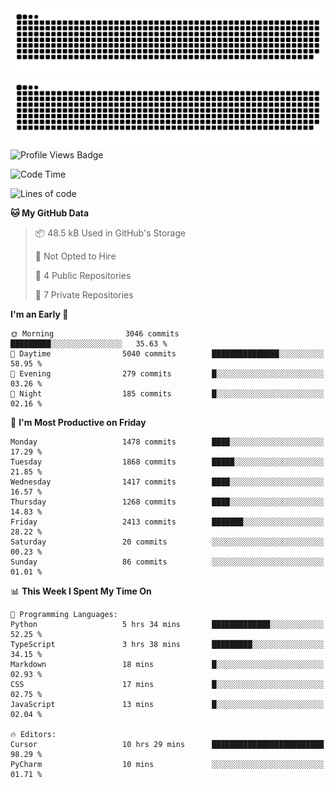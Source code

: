 <img src="https://github.com/nielsbaggerman/nielsbaggerman/blob/output/github-contribution-grid-snake.svg#gh-light-mode-only" alt="GitHub Snake Light">
<img src="https://github.com/nielsbaggerman/nielsbaggerman/blob/output/github-contribution-grid-snake-dark.svg#gh-dark-mode-only" alt="GitHub Snake Dark">
<img src="https://komarev.com/ghpvc/?username=nielsbaggerman&amp;label=Profile+Views" alt="Profile Views Badge" />

<!--START_SECTION:waka-->
![Code Time](http://img.shields.io/badge/Code%20Time-2%2C279%20hrs%2028%20mins-blue)

![Lines of code](https://img.shields.io/badge/From%20Hello%20World%20I%27ve%20Written-9.9%20million%20lines%20of%20code-blue)

**🐱 My GitHub Data** 

> 📦 48.5 kB Used in GitHub's Storage 
 > 
> 🚫 Not Opted to Hire
 > 
> 📜 4 Public Repositories 
 > 
> 🔑 7 Private Repositories 
 > 
**I'm an Early 🐤** 

```text
🌞 Morning                3046 commits        █████████░░░░░░░░░░░░░░░░   35.63 % 
🌆 Daytime                5040 commits        ███████████████░░░░░░░░░░   58.95 % 
🌃 Evening                279 commits         █░░░░░░░░░░░░░░░░░░░░░░░░   03.26 % 
🌙 Night                  185 commits         █░░░░░░░░░░░░░░░░░░░░░░░░   02.16 % 
```
📅 **I'm Most Productive on Friday** 

```text
Monday                   1478 commits        ████░░░░░░░░░░░░░░░░░░░░░   17.29 % 
Tuesday                  1868 commits        █████░░░░░░░░░░░░░░░░░░░░   21.85 % 
Wednesday                1417 commits        ████░░░░░░░░░░░░░░░░░░░░░   16.57 % 
Thursday                 1268 commits        ████░░░░░░░░░░░░░░░░░░░░░   14.83 % 
Friday                   2413 commits        ███████░░░░░░░░░░░░░░░░░░   28.22 % 
Saturday                 20 commits          ░░░░░░░░░░░░░░░░░░░░░░░░░   00.23 % 
Sunday                   86 commits          ░░░░░░░░░░░░░░░░░░░░░░░░░   01.01 % 
```


📊 **This Week I Spent My Time On** 

```text
💬 Programming Languages: 
Python                   5 hrs 34 mins       █████████████░░░░░░░░░░░░   52.25 % 
TypeScript               3 hrs 38 mins       █████████░░░░░░░░░░░░░░░░   34.15 % 
Markdown                 18 mins             █░░░░░░░░░░░░░░░░░░░░░░░░   02.93 % 
CSS                      17 mins             █░░░░░░░░░░░░░░░░░░░░░░░░   02.75 % 
JavaScript               13 mins             █░░░░░░░░░░░░░░░░░░░░░░░░   02.04 % 

🔥 Editors: 
Cursor                   10 hrs 29 mins      █████████████████████████   98.29 % 
PyCharm                  10 mins             ░░░░░░░░░░░░░░░░░░░░░░░░░   01.71 % 
```


<!--END_SECTION:waka-->
